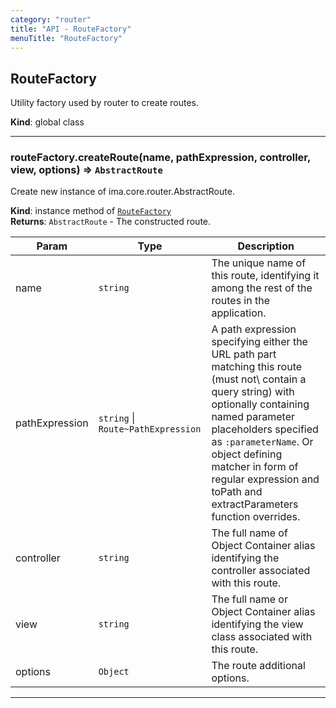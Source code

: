```yaml
---
category: "router"
title: "API - RouteFactory"
menuTitle: "RouteFactory"
---
```


## RouteFactory&nbsp;<a name="RouteFactory" href="https://github.com/seznam/ima/blob/v18.0.0-rc.3/packages/core/src/router/RouteFactory.js#L7" target="_blank"><span class="icon"><i class="fas fa-external-link-alt fa-xs"></i></span></a>
Utility factory used by router to create routes.

**Kind**: global class  

* * *

### routeFactory.createRoute(name, pathExpression, controller, view, options) ⇒ <code>AbstractRoute</code>&nbsp;<a name="RouteFactory+createRoute" href="https://github.com/seznam/ima/blob/v18.0.0-rc.3/packages/core/src/router/RouteFactory.js#L48" target="_blank"><span class="icon"><i class="fas fa-external-link-alt fa-xs"></i></span></a>
Create new instance of ima.core.router.AbstractRoute.

**Kind**: instance method of [<code>RouteFactory</code>](#RouteFactory)  
**Returns**: <code>AbstractRoute</code> - The constructed route.  

| Param | Type | Description |
| --- | --- | --- |
| name | <code>string</code> | The unique name of this route, identifying it among        the rest of the routes in the application. |
| pathExpression | <code>string</code> \| <code>Route~PathExpression</code> | A path expression        specifying either the URL path part matching this route (must not\        contain a query string) with optionally containing named parameter        placeholders specified as <code>:parameterName</code>. Or object defining        matcher in form of regular expression and toPath and extractParameters        function overrides. |
| controller | <code>string</code> | The full name of Object Container alias        identifying the controller associated with this route. |
| view | <code>string</code> | The full name or Object Container alias identifying        the view class associated with this route. |
| options | <code>Object</code> | The route additional options. |


* * *

